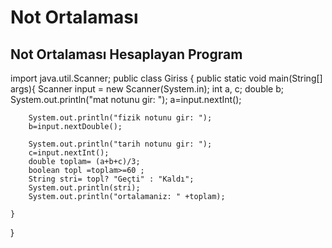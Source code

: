# Not Ortalaması
## Not Ortalaması Hesaplayan Program


import java.util.Scanner;
public class Giriss {
    public static void main(String[] args){
        Scanner input = new Scanner(System.in);
         int a, c;
        double b;
        System.out.println("mat notunu gir: ");
        a=input.nextInt();

        System.out.println("fizik notunu gir: ");
        b=input.nextDouble();

        System.out.println("tarih notunu gir: ");
        c=input.nextInt();
        double toplam= (a+b+c)/3;
        boolean topl =toplam>=60 ;
        String stri= topl? "Geçti" : "Kaldı";
        System.out.println(stri);
        System.out.println("ortalamaniz: " +toplam);

    }
}
